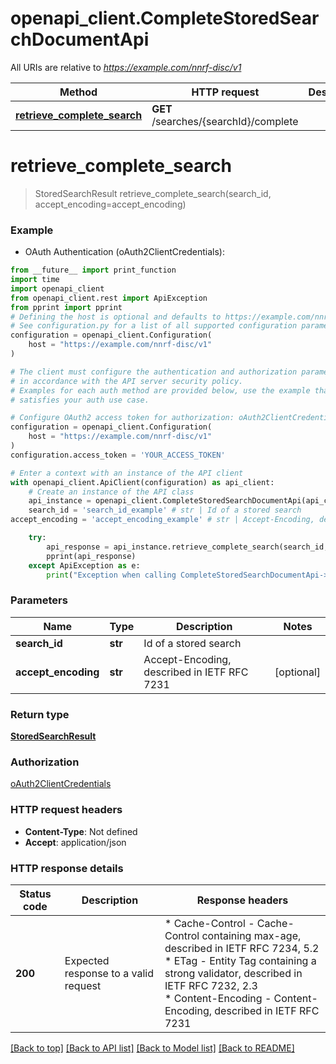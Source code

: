 # openapi_client.CompleteStoredSearchDocumentApi

All URIs are relative to *https://example.com/nnrf-disc/v1*

Method | HTTP request | Description
------------- | ------------- | -------------
[**retrieve_complete_search**](CompleteStoredSearchDocumentApi.md#retrieve_complete_search) | **GET** /searches/{searchId}/complete | 


# **retrieve_complete_search**
> StoredSearchResult retrieve_complete_search(search_id, accept_encoding=accept_encoding)



### Example

* OAuth Authentication (oAuth2ClientCredentials):
```python
from __future__ import print_function
import time
import openapi_client
from openapi_client.rest import ApiException
from pprint import pprint
# Defining the host is optional and defaults to https://example.com/nnrf-disc/v1
# See configuration.py for a list of all supported configuration parameters.
configuration = openapi_client.Configuration(
    host = "https://example.com/nnrf-disc/v1"
)

# The client must configure the authentication and authorization parameters
# in accordance with the API server security policy.
# Examples for each auth method are provided below, use the example that
# satisfies your auth use case.

# Configure OAuth2 access token for authorization: oAuth2ClientCredentials
configuration = openapi_client.Configuration(
    host = "https://example.com/nnrf-disc/v1"
)
configuration.access_token = 'YOUR_ACCESS_TOKEN'

# Enter a context with an instance of the API client
with openapi_client.ApiClient(configuration) as api_client:
    # Create an instance of the API class
    api_instance = openapi_client.CompleteStoredSearchDocumentApi(api_client)
    search_id = 'search_id_example' # str | Id of a stored search
accept_encoding = 'accept_encoding_example' # str | Accept-Encoding, described in IETF RFC 7231 (optional)

    try:
        api_response = api_instance.retrieve_complete_search(search_id, accept_encoding=accept_encoding)
        pprint(api_response)
    except ApiException as e:
        print("Exception when calling CompleteStoredSearchDocumentApi->retrieve_complete_search: %s\n" % e)
```

### Parameters

Name | Type | Description  | Notes
------------- | ------------- | ------------- | -------------
 **search_id** | **str**| Id of a stored search | 
 **accept_encoding** | **str**| Accept-Encoding, described in IETF RFC 7231 | [optional] 

### Return type

[**StoredSearchResult**](StoredSearchResult.md)

### Authorization

[oAuth2ClientCredentials](../README.md#oAuth2ClientCredentials)

### HTTP request headers

 - **Content-Type**: Not defined
 - **Accept**: application/json

### HTTP response details
| Status code | Description | Response headers |
|-------------|-------------|------------------|
**200** | Expected response to a valid request |  * Cache-Control - Cache-Control containing max-age, described in IETF RFC 7234, 5.2 <br>  * ETag - Entity Tag containing a strong validator, described in IETF RFC 7232, 2.3 <br>  * Content-Encoding - Content-Encoding, described in IETF RFC 7231 <br>  |

[[Back to top]](#) [[Back to API list]](../README.md#documentation-for-api-endpoints) [[Back to Model list]](../README.md#documentation-for-models) [[Back to README]](../README.md)

